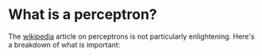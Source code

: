 # What is a perceptron? #

The [wikipedia](http://en.wikipedia.org/wiki/Perceptron) article on perceptrons is not particularly enlightening. Here's a breakdown of what is important:


